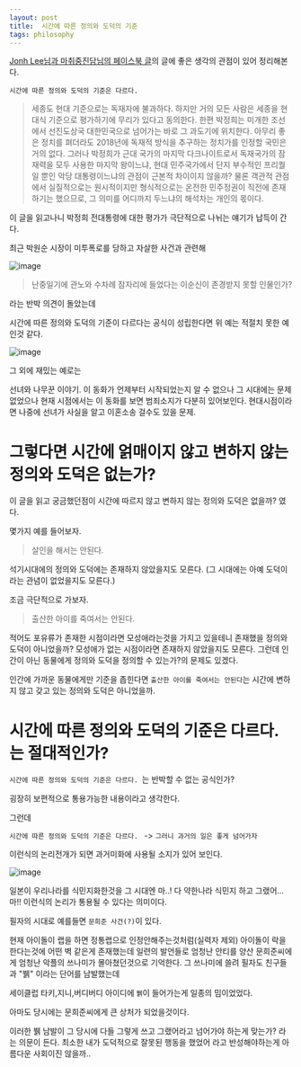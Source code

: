 ```yaml
---
layout: post
title:  시간에 따른 정의와 도덕의 기준
tags: philosophy
---
```


[Jonh Lee님과 마취중진담님의 페이스북 글]의 글에 좋은 생각의 관점이 있어 정리해본다.


`시간에 따른 정의와 도덕의 기준은 다르다.`

> 세종도 현대 기준으로는 독재자에 불과하다. 하지만 거의 모든 사람은 세종을 현대식 기준으로 평가하기에 무리가 있다고 동의한다. 한편 박정희는 미개한 조선에서 선진도상국 대한민국으로 넘어가는 바로 그 과도기에 위치한다. 아무리 좋은 정치를 펴더라도 2018년에 독재적 방식을 추구하는 정치가를 인정할 국민은 거의 없다. 그러나 박정희가 근대 국가의 마지막 다크나이트로서 독재국가의 잠재력을 모두 사용한 마지막 왕이느냐, 현대 민주국가에서 단지 부수적인 프리퀄일 뿐인 악당 대통령이느냐의 관점이 근본적 차이이지 않을까? 물론 객관적 관점에서 실질적으로는 원시적이지만 형식적으로는 온전한 민주정권이 직전에 존재하기는 했으므로, 그 의미를 어디까지 두느냐의 해석차는 개인의 몫이다.


이 글을 읽고나니 박정희 전대통령에 대한 평가가 극단적으로 나뉘는 얘기가 납득이 간다.

최근 박원순 시장이 미투폭로를 당하고 자살한 사건과 관련해 

![image](https://user-images.githubusercontent.com/4640346/87239839-a9979c00-c44e-11ea-99f0-52905d6ec4bb.png)

> 난중일기에 관노와 수차례 잠자리에 들었다는 이순신이 존경받지 못할 인물인가?

라는 반박 의견이 돌았는데

시간에 따른 정의와 도덕의 기준이 다르다는 공식이 성립한다면 위 예는 적절치 못한 예인것 같다.

![image](https://user-images.githubusercontent.com/4640346/87239870-f2e7eb80-c44e-11ea-8add-dbf8499f074f.png)


그 외에 재밌는 예로는

선녀와 나무꾼 이야기.
이 동화가 언제부터 시작되었는지 알 수 없으나 그 시대에는 문제 없었으나
현재 시점에서는 이 동화를 보면 범죄소지가 다분히 있어보인다. 
현대시점이라면 나중에 선녀가 사실을 알고 이혼소송 걸수도 있을 문제.



# 그렇다면 시간에 얽매이지 않고 변하지 않는 정의와 도덕은 없는가?

이 글을 읽고 궁금했던점이 시간에 따르지 않고 변하지 않는 정의와 도덕은 없을까? 였다.

몇가지 예를 들어보자.

> 살인을 해서는 안된다.

석기시대에의 정의와 도덕에는 존재하지 않았을지도 모른다. (그 시대에는 아예 도덕이라는 관념이 없었을지도 모른다.)

조금 극단적으로 가보자.

> 출산한 아이를 죽여서는 안된다.

적어도 포유류가 존재한 시점이라면 모성애라는것을 가지고 있을테니 존재했을 정의와 도덕이 아니었을까?
모성애가 없는 시점이라면 존재하지 않았을지도 모른다. 
그런데 인간이 아닌 동물에게 정의와 도덕을 정의할 수 있는가?의 문제도 있겠다.

인간에 가까운 동물에게만 기준을 좁힌다면 `출산한 아이를 죽여서는 안된다`는 
시간에 변하지 않고 갖고 있는 정의와 도덕은 아니었을까.


# 시간에 따른 정의와 도덕의 기준은 다르다. 는 절대적인가?

`시간에 따른 정의와 도덕의 기준은 다르다. `는 반박할 수 없는 공식인가?

굉장히 보편적으로 통용가능한 내용이라고 생각한다.

그런데

`시간에 따른 정의와 도덕의 기준은 다르다. ` -> `그러니 과거의 일은 좋게 넘어가자`

이런식의 논리전개가 되면 과거미화에 사용될 소지가 있어 보인다.

![image](https://user-images.githubusercontent.com/4640346/87239763-cf707100-c44d-11ea-8f8f-eed723df9fc7.png)

일본이 우리나라를 식민지화한것을  그 시대엔 마..! 다 약한나라 식민지 하고 그랬어...마!!
이런식의 논리가 통용될 수 있다는 의미이다.

필자의 시대로 예를들면 `문희준 사건(?)`이 있다.

현재 아이돌이 랩을 하면 정통랩으로 인정안해주는것처럼(실력자 제외) 
아이돌이 락을 한다는것에 어떤 벽 같은게 존재했는데 일련의 발언들로 엄청난 안티를 양산
문희준씨에게 엄청난 악플의 쓰나미가 몰아쳤던것으로 기억한다.
그 쓰나미에 쓸려 필자도 친구들과 "뷁" 이라는 단어를 남발했는데

세이클럽 타키,지니,버디버디 아이디에 `뷁`이 들어가는게 일종의 밈이었었다.

아마도 당시에는 문희준씨에게 큰 상처가 되었을것이다.

이러한 뷁 남발이 그 당시에 다들 그렇게 쓰고 그랬어라고 넘어가야 하는게 맞는가? 라는 의문이 든다.
최소한 내가 도덕적으로 잘못된 행동을 했었어 라고 반성해야하는게 아름다운 사회이진 않을까..


[Jonh Lee님과 마취중진담님의 페이스북 글]: https://www.facebook.com/pluripotency/posts/3370580993005841
[내 자식 살리기 위해 혈연의 새끼를 죽이는 동물]: https://www.asiae.co.kr/article/2019072415171942706
